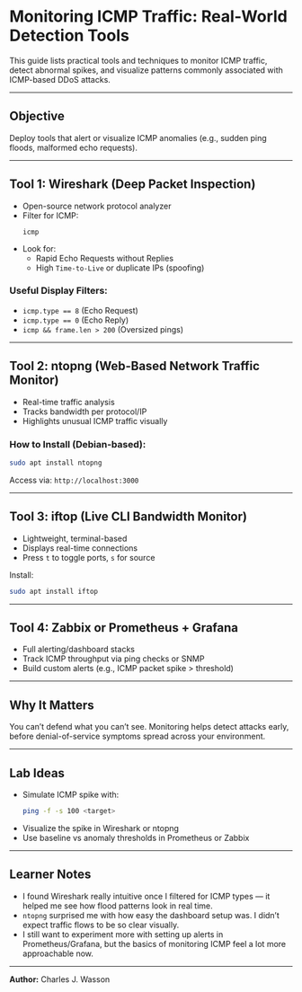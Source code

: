 #  Monitoring ICMP Traffic: Real-World Detection Tools

This guide lists practical tools and techniques to monitor ICMP traffic, detect abnormal spikes, and visualize patterns commonly associated with ICMP-based DDoS attacks.

---

##  Objective
Deploy tools that alert or visualize ICMP anomalies (e.g., sudden ping floods, malformed echo requests).

---

##  Tool 1: Wireshark (Deep Packet Inspection)
- Open-source network protocol analyzer
- Filter for ICMP:
  ```
  icmp
  ```
- Look for:
  - Rapid Echo Requests without Replies
  - High `Time-to-Live` or duplicate IPs (spoofing)

### Useful Display Filters:
- `icmp.type == 8` (Echo Request)
- `icmp.type == 0` (Echo Reply)
- `icmp && frame.len > 200` (Oversized pings)

---

##  Tool 2: ntopng (Web-Based Network Traffic Monitor)
- Real-time traffic analysis
- Tracks bandwidth per protocol/IP
- Highlights unusual ICMP traffic visually

### How to Install (Debian-based):
```bash
sudo apt install ntopng
```
Access via: `http://localhost:3000`

---

##  Tool 3: iftop (Live CLI Bandwidth Monitor)
- Lightweight, terminal-based
- Displays real-time connections
- Press `t` to toggle ports, `s` for source

Install:
```bash
sudo apt install iftop
```

---

##  Tool 4: Zabbix or Prometheus + Grafana
- Full alerting/dashboard stacks
- Track ICMP throughput via ping checks or SNMP
- Build custom alerts (e.g., ICMP packet spike > threshold)

---

##  Why It Matters
You can’t defend what you can’t see. Monitoring helps detect attacks early, before denial-of-service symptoms spread across your environment.

---

##  Lab Ideas
- Simulate ICMP spike with:
  ```bash
  ping -f -s 100 <target>
  ```
- Visualize the spike in Wireshark or ntopng
- Use baseline vs anomaly thresholds in Prometheus or Zabbix

---

##  Learner Notes
- I found Wireshark really intuitive once I filtered for ICMP types — it helped me see how flood patterns look in real time.
- `ntopng` surprised me with how easy the dashboard setup was. I didn’t expect traffic flows to be so clear visually.
- I still want to experiment more with setting up alerts in Prometheus/Grafana, but the basics of monitoring ICMP feel a lot more approachable now.

---

**Author:** Charles J. Wasson

